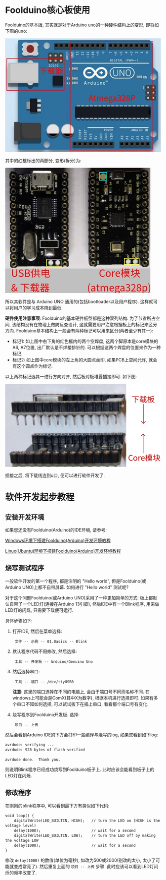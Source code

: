 <!---title:Foolduino起步教程-->
<!---keywords:-->
<!---date:2018.09.02; modification:2018.09.03-->

# Foolduino核心板使用

Foolduino的基本版, 其实就是对于Arduino uno的一种硬件结构上的变形, 即将如下图的uno:

![Arduino UNO](foolduino_getting_start_uno_cut.jpg)

其中的红框标出的两部分, 变形(拆分)为:

![Foolduino Core & Com](foolduino_getting_start_fdn_core_com.jpg)

所以其软件是与 Arduino UNO 通用的(包括bootloader以及用户程序). 这样就可以将用户的学习成本降到最低.

**硬件使用注意事项**: Foolduino的基本硬件板型都是这种双列结构. 为了节省所占空间,
该结构没有在物理上做防反查设计, 这就需要用户注意根据板上的标记来区分方向. Foolduino基本结构上一般会有两种标记可以用来区分(两者至少有其一):

* 标记1: 如上图中右下角的红色框内的两个空焊盘, 这两个脚原本是core模块的A6, A7位置, 出厂默认是不焊接排针的. 可以根据这两个焊盘的位置来作为一种标记.
* 标记2: 如上图中core模块的左上角的大圆点丝印, 如果PCB上空间允许, 就会有这个圆点作为标记.

以上两种标记选其一进行方向对齐, 然后板对板堆叠插接即可. 如下图:

<!-- ![插接示意图](foolduino_getting_start_hd_connect.jpg) -->
![插接示意图](foolduino_getting_start_hd_connect.png)

插接之后, 将下载线连到u口, 便可以进行软件开发了.

# 软件开发起步教程

## 安装开发环境

如果您还没有Foolduino(Arduino)的IDE环境, 请参考:

[Windows环境下搭建Foolduino(Arduino)开发环境教程](wiki/foolduino/tutor/arduino_dev_tool_win.html)

[Linux(Ubuntu)环境下搭建Foolduino(Arduino)开发环境教程](wiki/foolduino/tutor/arduino_dev_tool_linux.html)

## 烧写测试程序

一般软件开发的第一个程序, 都是注明的 "Hello world", 但是Foolduino(或Arduino UNO)上都不自带屏幕. 如何进行 "Hello world" 测试呢?

对于这个问题Foolduino(或Arduino UNO)采用了一种更加简单的方式: 板上都默认自带了一个LED灯(连接在Arduino 13引脚),
然后IDE中有一个Blink程序, 用来做LED灯的闪烁, 只需要下载便可运行.

具体步骤如下:

1. 打开IDE, 然后在菜单选择:

        文件 -- 示例 -- 01.Basics -- Blink

2. 默认程序代码不用修改, 然后选择:

        工具 -- 开发板 -- Arduino/Genuino Uno

3. 然后选择串口:

        工具 -- 端口 -- /dev/ttyUSB0

    **注意**: 这里的端口选择在不同的电脑上, 会由于端口号不同而名称不同.
    在windows上可能会是ComX(其中X为数字), 根据本机进行选择即可.
    如果有多个串口不知如何选择, 可以试试拔下在插上串口, 看看那个端口号有变化.


4. 烧写程序到Foolduino开发板. 选择:

        项目 -- 上传

然后会看到Arduino IDE的下方会打印一些编译与烧写的log, 如果您看到如下log:

    avrdude: verifying ...
    avrdude: 928 bytes of flash verified

    avrdude done.  Thank you.

则说明Blink程序已经成功烧写到Foolduino板子上. 此时应该会能看到板子上的LED灯在闪烁.

## 修改程序

在刚刚的blink程序中, 可以看到最下方有类似如下代码:

    void loop() {
        digitalWrite(LED_BUILTIN, HIGH);   // turn the LED on (HIGH is the voltage level)
        delay(1000);                       // wait for a second
        digitalWrite(LED_BUILTIN, LOW);    // turn the LED off by making the voltage LOW
        delay(1000);                       // wait for a second
    }

修改 `delay(1000)` 的数值(单位为毫秒), 如改为500或2000(别改的太小, 太小了可能就变成常亮了).
然后重复上面的 `项目 -- 上传` 步骤. 此时应该可以看到LED灯闪烁的频率改变了.


<!-- vim:set tw=0:-->
